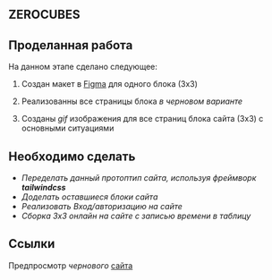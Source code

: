 ## ZEROCUBES


## Проделанная работа

На данном этапе сделано следующее:

1. Создан макет в [Figma](https://www.figma.com/file/VFKPOcXIJ7e6UXfpuh5DVp/ZeroCubes-2?node-id=0%3A1&t=5c94LaDZZljsJBIs-1) для одного блока (3x3)

2. Реализованны все страницы блока *в черновом варианте*

3. Созданы *gif* изображения для все страниц блока сайта (3х3) с основными ситуациями

## Необходимо сделать

- *Переделать данный протоптип сайта, используя фреймворк **tailwindcss***
- *Доделать оставшиеся блоки сайта*
- *Реализовать Вход/авторизацию на сайте*
- *Сборка 3х3 онлайн на сайте с записью времени в таблицу*

## Ссылки

Предпросмотр *чернового* [сайта](zerop913.github.io/zerocubes/)
